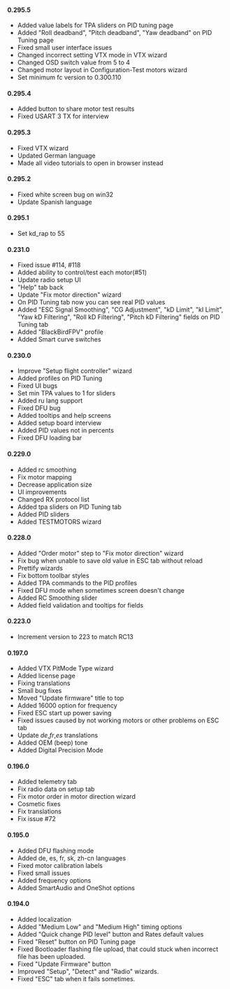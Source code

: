 #### 0.295.5

- Added value labels for TPA sliders on PID tuning page
- Added "Roll deadband", "Pitch deadband", "Yaw deadband" on PID Tuning page
- Fixed small user interface issues
- Changed incorrect setting VTX mode in VTX wizard
- Changed OSD switch value from 5 to 4
- Changed motor layout in Configuration-Test motors wizard
- Set minimum fc version to 0.300.110

#### 0.295.4

- Added button to share motor test results
- Fixed USART 3 TX for interview

#### 0.295.3

- Fixed VTX wizard
- Updated German language
- Made all video tutorials to open in browser instead

#### 0.295.2

- Fixed white screen bug on win32
- Update Spanish language

#### 0.295.1

- Set kd_rap to 55

#### 0.231.0
- Fixed issue #114, #118
- Added ability to control/test each motor(#51)
- Update radio setup UI
- "Help" tab back
- Update "Fix motor direction" wizard
- On PID Tuning tab now you can see real PID values
- Added "ESC Signal Smoothing", "CG Adjustment", "kD Limit", "kI Limit", "Yaw kD Filtering", "Roll kD Filtering", "Pitch kD Filtering" fields on PID Tuning tab
- Added "BlackBirdFPV" profile
- Added Smart curve switches

#### 0.230.0

- Improve "Setup flight controller" wizard
- Added profiles on PID Tuning
- Fixed UI bugs
- Set min TPA values to 1 for sliders
- Added ru lang support
- Fixed DFU bug
- Added tooltips and help screens
- Added setup board interview
- Added PID values not in percents
- Fixed DFU loading bar

#### 0.229.0

- Added rc smoothing
- Fix motor mapping
- Decrease application size
- UI improvements
- Changed RX protocol list
- Added tpa sliders on PID Tuning tab
- Added PID sliders
- Added TESTMOTORS wizard

#### 0.228.0

- Added "Order motor" step to "Fix motor direction" wizard
- Fix bug when unable to save old value in ESC tab without reload
- Prettify wizards
- Fix bottom toolbar styles
- Added TPA commands to the PID profiles
- Fixed DFU mode when sometimes screen doesn't change
- Added RC Smoothing slider
- Added field validation and tooltips for fields

#### 0.223.0
- Increment version to 223 to match RC13

#### 0.197.0

- Added VTX PitMode Type wizard
- Added license page
- Fixing translations
- Small bug fixes
- Moved "Update firmware" title to top
- Added 16000 option for frequency
- Fixed ESC start up power saving
- Fixed issues caused by not working motors or other problems on ESC tab
- Update *de*,*fr*,*es* translations 
- Added OEM (beep) tone
- Added Digital Precision Mode

#### 0.196.0

- Added telemetry tab
- Fix radio data on setup tab
- Fix motor order in motor direction wizard
- Cosmetic fixes
- Fix translations
- Fix issue #72

#### 0.195.0

- Added DFU flashing mode
- Added de, es, fr, sk, zh-cn languages
- Fixed motor calibration labels
- Fixed small issues
- Added frequency options
- Added SmartAudio and OneShot options

#### 0.194.0

- Added localization
- Added "Medium Low" and "Medium High" timing options
- Added "Quick change PID level" button and Rates default values
- Fixed "Reset" button on PID Tuning page
- Fixed Bootloader flashing file upload, that could stuck when incorrect file has been uploaded.
- Fixed "Update Firmware" button
- Improved "Setup", "Detect" and "Radio" wizards.
- Fixed "ESC" tab when it fails sometimes.
